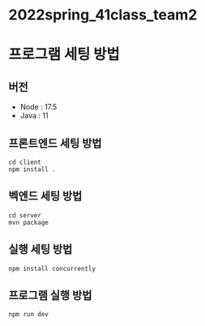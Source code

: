 # 2022spring_41class_team2

# 프로그램 세팅 방법

## 버전
- Node : 17.5
- Java : 11

## 프론트엔드 세팅 방법
```shell
cd client
npm install .
```

## 벡엔드 세팅 방법
```shell
cd server
mvn package
```

## 실행 세팅 방법
```shell
npm install concurrently
```

## 프로그램 실행 방법
```shell
npm run dev
```
